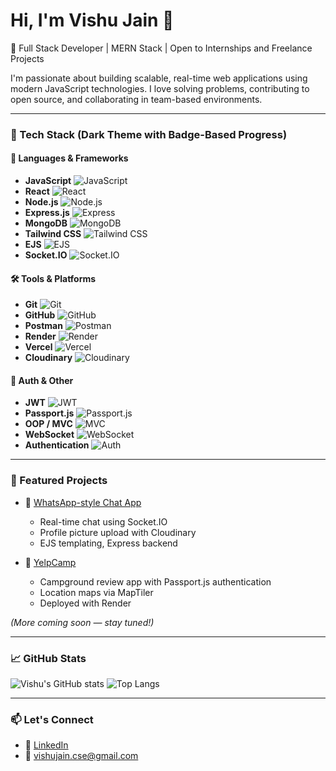 # Hi, I'm Vishu Jain 👋

🚀 Full Stack Developer | MERN Stack | Open to Internships and Freelance Projects

I'm passionate about building scalable, real-time web applications using modern JavaScript technologies. I love solving problems, contributing to open source, and collaborating in team-based environments.

---

### 🧰 Tech Stack (Dark Theme with Badge-Based Progress)

#### 🧪 Languages & Frameworks

- **JavaScript** ![JavaScript](https://img.shields.io/badge/JavaScript-95%25-yellow?style=flat-square&logo=javascript)
- **React** ![React](https://img.shields.io/badge/React-85%25-61DAFB?style=flat-square&logo=react)
- **Node.js** ![Node.js](https://img.shields.io/badge/Node.js-90%25-339933?style=flat-square&logo=node.js)
- **Express.js** ![Express](https://img.shields.io/badge/Express.js-85%25-grey?style=flat-square&logo=express)
- **MongoDB** ![MongoDB](https://img.shields.io/badge/MongoDB-80%25-47A248?style=flat-square&logo=mongodb)
- **Tailwind CSS** ![Tailwind CSS](https://img.shields.io/badge/TailwindCSS-75%25-38B2AC?style=flat-square&logo=tailwind-css)
- **EJS** ![EJS](https://img.shields.io/badge/EJS-70%25-black?style=flat-square)
- **Socket.IO** ![Socket.IO](https://img.shields.io/badge/Socket.IO-75%25-black?style=flat-square&logo=socket.io)

#### 🛠 Tools & Platforms

- **Git** ![Git](https://img.shields.io/badge/Git-90%25-F05032?style=flat-square&logo=git)
- **GitHub** ![GitHub](https://img.shields.io/badge/GitHub-95%25-181717?style=flat-square&logo=github)
- **Postman** ![Postman](https://img.shields.io/badge/Postman-85%25-FF6C37?style=flat-square&logo=postman)
- **Render** ![Render](https://img.shields.io/badge/Render-80%25-3C3C3C?style=flat-square)
- **Vercel** ![Vercel](https://img.shields.io/badge/Vercel-75%25-black?style=flat-square&logo=vercel)
- **Cloudinary** ![Cloudinary](https://img.shields.io/badge/Cloudinary-75%25-3448C5?style=flat-square&logo=cloudinary)

#### 🔐 Auth & Other

- **JWT** ![JWT](https://img.shields.io/badge/JWT-80%25-blueviolet?style=flat-square)
- **Passport.js** ![Passport.js](https://img.shields.io/badge/Passport.js-75%25-34a853?style=flat-square)
- **OOP / MVC** ![MVC](https://img.shields.io/badge/MVC-85%25-orange?style=flat-square)
- **WebSocket** ![WebSocket](https://img.shields.io/badge/WebSocket-75%25-black?style=flat-square)
- **Authentication** ![Auth](https://img.shields.io/badge/Auth-85%25-blue?style=flat-square)

---

### 📌 Featured Projects

- 🔷 [WhatsApp-style Chat App](https://github.com/vishucs50/chat-app)
  - Real-time chat using Socket.IO
  - Profile picture upload with Cloudinary
  - EJS templating, Express backend

- 🔷 [YelpCamp](https://github.com/vishucs50/yelpcamp)
  - Campground review app with Passport.js authentication
  - Location maps via MapTiler
  - Deployed with Render

*(More coming soon — stay tuned!)*

---

### 📈 GitHub Stats
![Vishu's GitHub stats](https://github-readme-stats.vercel.app/api?username=vishucs50&show_icons=true&theme=radical)
![Top Langs](https://github-readme-stats.vercel.app/api/top-langs/?username=vishucs50&layout=compact&theme=radical)

---

### 📫 Let's Connect
- 💼 [LinkedIn](https://linkedin.com/in/vishu-jain)
- 📧 vishujain.cse@gmail.com
